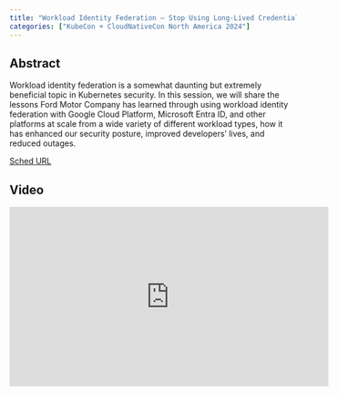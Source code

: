 ```yaml
---
title: "Workload Identity Federation – Stop Using Long-Lived Credentials - Benjamin Dronen, Ford Motor Company & Anjali Telang, Red Hat"
categories: ["KubeCon + CloudNativeCon North America 2024"]
---
```


## Abstract

Workload identity federation is a somewhat daunting but extremely beneficial topic in Kubernetes security. In this session, we will share the lessons Ford Motor Company has learned through using workload identity federation with Google Cloud Platform, Microsoft Entra ID, and other platforms at scale from a wide variety of different workload types, how it has enhanced our security posture, improved developers’ lives, and reduced outages.

[Sched URL](https://kccncna2024.sched.com/event/95b631350cd790e44b5162cc601a27cb)

## Video

<iframe width='560' height='315' src='https://www.youtube.com/embed/qqayHSkiNXU' frameborder='0' allow='accelerometer; autoplay; encrypted-media; gyroscope; picture-in-picture' allowfullscreen></iframe>
